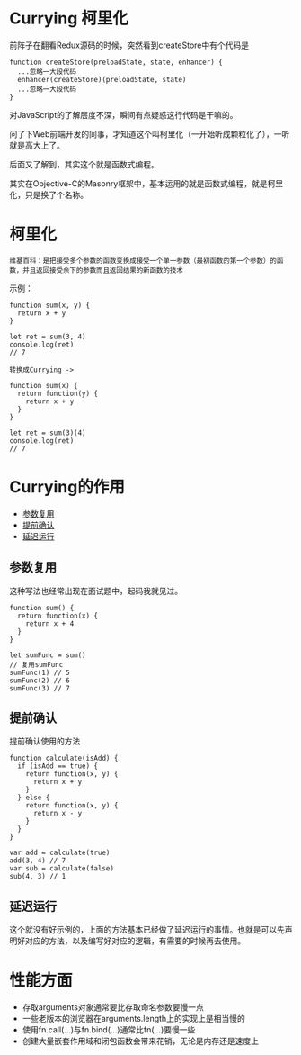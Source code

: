 # Currying 柯里化

前阵子在翻看Redux源码的时候，突然看到createStore中有个代码是
```
function createStore(preloadState, state, enhancer) {
  ...忽略一大段代码
  enhancer(createStore)(preloadState, state)
  ...忽略一大段代码
}
```
对JavaScript的了解层度不深，瞬间有点疑惑这行代码是干嘛的。

问了下Web前端开发的同事，才知道这个叫柯里化（一开始听成颗粒化了），一听就是高大上了。

后面又了解到，其实这个就是函数式编程。

其实在Objective-C的Masonry框架中，基本运用的就是函数式编程，就是柯里化，只是换了个名称。

# 柯里化
```
维基百科：是把接受多个参数的函数变换成接受一个单一参数（最初函数的第一个参数）的函数，并且返回接受余下的参数而且返回结果的新函数的技术
```

示例：
```
function sum(x, y) {
  return x + y
}

let ret = sum(3, 4)
console.log(ret)
// 7

转换成Currying ->

function sum(x) {
  return function(y) {
    return x + y
  }
}

let ret = sum(3)(4)
console.log(ret)
// 7
```

# Currying的作用

- [参数复用](#参数复用)
- [提前确认](#提前确认)
- [延迟运行](#延迟运行)

## 参数复用
这种写法也经常出现在面试题中，起码我就见过。
```
function sum() {
  return function(x) {
    return x + 4
  }
}

let sumFunc = sum()
// 复用sumFunc
sumFunc(1) // 5
sumFunc(2) // 6
sumFunc(3) // 7
```

## 提前确认
提前确认使用的方法
```
function calculate(isAdd) {
  if (isAdd == true) {
    return function(x, y) {
      return x + y
    }
  } else {
    return function(x, y) {
      return x - y
    }
  }
}

var add = calculate(true)
add(3, 4) // 7
var sub = calculate(false)
sub(4, 3) // 1
```

## 延迟运行
这个就没有好示例的，上面的方法基本已经做了延迟运行的事情。也就是可以先声明好对应的方法，以及编写好对应的逻辑，有需要的时候再去使用。

# 性能方面

- 存取arguments对象通常要比存取命名参数要慢一点
- 一些老版本的浏览器在arguments.length上的实现上是相当慢的
- 使用fn.call(...)与fn.bind(...)通常比fn(...)要慢一些
- 创建大量嵌套作用域和闭包函数会带来花销，无论是内存还是速度上
